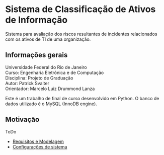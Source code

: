 # Sistema de Classificação de Ativos de Informação

Sistema para avaliação dos riscos resultantes de incidentes relacionados com os ativos de TI de uma organização.

## Informações gerais

Universidade Federal do Rio de Janeiro  
Curso: Engenharia Eletrônica e de Computação  
Disciplina: Projeto de Graduação  
Autor: Patrick Svaiter  
Orientador: Marcelo Luiz Drummond Lanza

Este é um trabalho de final de curso desenvolvido em Python.
O banco de dados utilizado é o MySQL (InnoDB engine).

## Motivação

ToDo

- [Requisitos e Modelagem](./DatabaseModeling.md)
- [Configurações de sistema](./SYSTEMCONFIGURATION.md)
